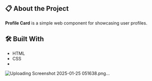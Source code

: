 ## 📋 About the Project
**Profile Card** is a simple web component for showcasing user profiles.

## 🛠️ Built With
- HTML
- CSS
- 
![Uploading Screenshot 2025-01-25 051638.png…]()
